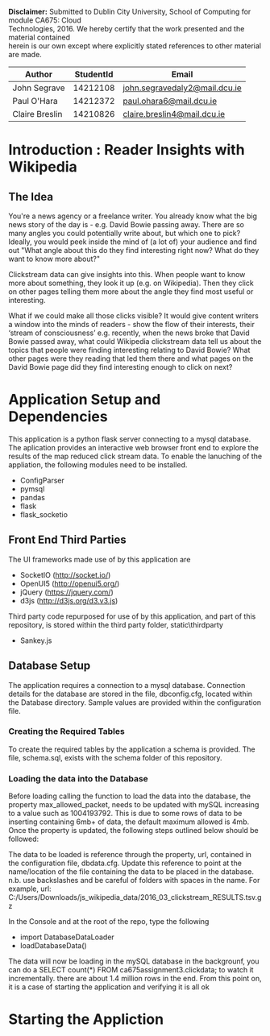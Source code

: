 
   **Disclaimer:** Submitted to Dublin City University, School of Computing for module CA675: Cloud      
   Technologies, 2016. We hereby certify that the work presented and the material contained          
   herein is our own except where explicitly stated references to other material are made.           

   Author | StudentId | Email
   ---|---|---
   John Segrave | 14212108 | john.segravedaly2@mail.dcu.ie 
   Paul O'Hara | 14212372 | paul.ohara6@mail.dcu.ie 
   Claire Breslin | 14210826 | claire.breslin4@mail.dcu.ie

# Introduction : Reader Insights with Wikipedia
## The Idea
You're a news agency or a freelance writer. You already know what the big news story of the day is - e.g. David Bowie passing away. There are so many angles you could potentially write about, but which one to pick? Ideally, you would peek inside the mind of (a lot of) your audience and find out "What angle about this do they find interesting right now? What do they want to know more about?"

Clickstream data can give insights into this. When people want to know more about something, they look it up (e.g. on Wikipedia). Then they click on other pages telling them more about the angle they find most useful or interesting.

What if we could make all those clicks visible? It would give content writers a window into the minds of readers - show the flow of their interests, their ‘stream of consciousness’ e.g. recently, when the news broke that David Bowie passed away, what could Wikipedia clickstream data tell us about the topics that people were finding interesting relating to David Bowie? What other pages were they reading that led them there and what pages on the David Bowie page did they find interesting enough to click on next?

# Application Setup and Dependencies
This application is a python flask server connecting to a mysql database.  The aplication provides an interactive web browser front end to explore the results of the map reduced click stream data.  To enable the lanuching of the appliation, the following modules need to be installed.
- ConfigParser
- pymsql
- pandas
- flask
- flask_socketio

## Front End Third Parties
The UI frameworks made use of by this application are
- SocketIO (http://socket.io/)
- OpenUI5 (http://openui5.org/)
- jQuery (https://jquery.com/)
- d3js (http://d3js.org/d3.v3.js)

Third party code repurposed for use of by this application, and part of this repository, is stored within the third party folder,
static\thirdparty
- Sankey.js

## Database Setup
The application requires a connection to a mysql database.  Connection details for the database are stored in the file, dbconfig.cfg, located within the Database directory.  Sample values are provided within the configuration file.   
### Creating the Required Tables
To create the required tables by the application a schema is provided. The file, schema.sql, exists with the schema folder of this repository.
### Loading the data into the Database 
Before loading calling the function to load the data into the database,  the property max_allowed_packet, needs to be updated with mySQL increasing to a value such as 1004193792.  This is due to some rows of data to be inserting containing 6mb+ of data, the default maximum allowed is 4mb.  Once the property is updated, the following steps outlined below should be followed: 

The data to be loaded is reference through the property, url, contained in the configuration file, dbdata.cfg. Update this reference  to point at the name/location of the file containing the data to be placed in the database.  n.b. use backslashes and be careful of folders with spaces in the name.  For example, url: C:/Users/Downloads/js_wikipedia_data/2016_03_clickstream_RESULTS.tsv.gz

In the Console and at the root of the repo, type the following
- import DatabaseDataLoader
- loadDatabaseData()

The data will now be loading in the mySQL database in the backgrounf, you can do a SELECT count(*) FROM ca675assignment3.clickdata; to watch it incrementally. there are about 1.4 million rows in the end.  From this point on, it is a case of starting the application and verifying it is all ok

# Starting the Appliction



